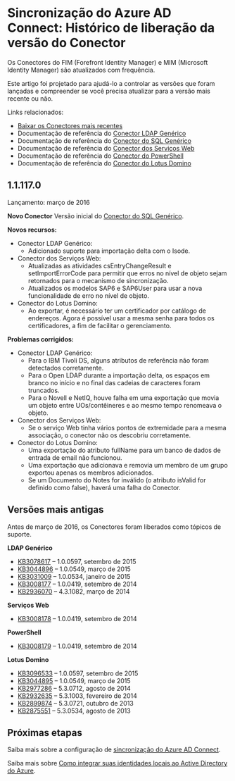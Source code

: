 <properties
   pageTitle="Sincronização do Azure AD Connect: Histórico de liberação da versão do Conector | Microsoft Azure"
   description="Este tópico lista todas as versões dos Conectores do FIM (Forefront Identity Manager) e MIM (Microsoft Identity Manager)"
   services="active-directory"
   documentationCenter=""
   authors="AndKjell"
   manager="stevenpo"
   editor=""/>

<tags
   ms.service="active-directory"
   ms.devlang="na"
   ms.topic="article"
   ms.tgt_pltfrm="na"
   ms.workload="identity"
   ms.date="05/24/2016"
   ms.author="andkjell"/>

# Sincronização do Azure AD Connect: Histórico de liberação da versão do Conector
Os Conectores do FIM (Forefront Identity Manager) e MIM (Microsoft Identity Manager) são atualizados com frequência.

Este artigo foi projetado para ajudá-lo a controlar as versões que foram lançadas e compreender se você precisa atualizar para a versão mais recente ou não.

Links relacionados:

- [Baixar os Conectores mais recentes](http://go.microsoft.com/fwlink/?LinkId=717495)
- Documentação de referência do [Conector LDAP Genérico](active-directory-aadconnectsync-connector-genericldap.md)
- Documentação de referência do [Conector do SQL Genérico](active-directory-aadconnectsync-connector-genericsql.md)
- Documentação de referência do [Conector dos Serviços Web](http://go.microsoft.com/fwlink/?LinkID=226245)
- Documentação de referência do [Conector do PowerShell](active-directory-aadconnectsync-connector-powershell.md)
- Documentação de referência do [Conector do Lotus Domino](active-directory-aadconnectsync-connector-domino.md)

## 1\.1.117.0
Lançamento: março de 2016

**Novo Conector** Versão inicial do [Conector do SQL Genérico](active-directory-aadconnectsync-connector-genericsql.md).

**Novos recursos:**

- Conector LDAP Genérico:
    - Adicionado suporte para importação delta com o Isode.
- Conector dos Serviços Web:
    - Atualizadas as atividades csEntryChangeResult e setImportErrorCode para permitir que erros no nível de objeto sejam retornados para o mecanismo de sincronização.
    - Atualizados os modelos SAP6 e SAP6User para usar a nova funcionalidade de erro no nível de objeto.
- Conector do Lotus Domino:
    - Ao exportar, é necessário ter um certificador por catálogo de endereços. Agora é possível usar a mesma senha para todos os certificadores, a fim de facilitar o gerenciamento.

**Problemas corrigidos:**

- Conector LDAP Genérico:
    - Para o IBM Tivoli DS, alguns atributos de referência não foram detectados corretamente.
    - Para o Open LDAP durante a importação delta, os espaços em branco no início e no final das cadeias de caracteres foram truncados.
    - Para o Novell e NetIQ, houve falha em uma exportação que movia um objeto entre UOs/contêineres e ao mesmo tempo renomeava o objeto.
- Conector dos Serviços Web:
    - Se o serviço Web tinha vários pontos de extremidade para a mesma associação, o conector não os descobriu corretamente.
- Conector do Lotus Domino:
    - Uma exportação do atributo fullName para um banco de dados de entrada de email não funcionou.
    - Uma exportação que adicionava e removia um membro de um grupo exportou apenas os membros adicionados.
    - Se um Documento do Notes for inválido (o atributo isValid for definido como false), haverá uma falha do Conector.

## Versões mais antigas
Antes de março de 2016, os Conectores foram liberados como tópicos de suporte.

**LDAP Genérico**

- [KB3078617](https://support.microsoft.com/kb/3078617) – 1.0.0597, setembro de 2015
- [KB3044896](https://support.microsoft.com/kb/3044896) – 1.0.0549, março de 2015
- [KB3031009](https://support.microsoft.com/kb/3031009) – 1.0.0534, janeiro de 2015
- [KB3008177](https://support.microsoft.com/kb/3008177) – 1.0.0419, setembro de 2014
- [KB2936070](https://support.microsoft.com/kb/2936070) – 4.3.1082, março de 2014

**Serviços Web**

- [KB3008178](https://support.microsoft.com/kb/3008178) – 1.0.0419, setembro de 2014

**PowerShell**

- [KB3008179](https://support.microsoft.com/kb/3008179) – 1.0.0419, setembro de 2014

**Lotus Domino**

- [KB3096533](https://support.microsoft.com/kb/3096533) – 1.0.0597, setembro de 2015
- [KB3044895](https://support.microsoft.com/kb/3044895) – 1.0.0549, março de 2015
- [KB2977286](https://support.microsoft.com/kb/2977286) – 5.3.0712, agosto de 2014
- [KB2932635](https://support.microsoft.com/kb/2932635) – 5.3.1003, fevereiro de 2014  
- [KB2899874](https://support.microsoft.com/kb/2899874) – 5.3.0721, outubro de 2013
- [KB2875551](https://support.microsoft.com/kb/2875551) – 5.3.0534, agosto de 2013

## Próximas etapas
Saiba mais sobre a configuração de [sincronização do Azure AD Connect](active-directory-aadconnectsync-whatis.md).

Saiba mais sobre [Como integrar suas identidades locais ao Active Directory do Azure](active-directory-aadconnect.md).

<!---HONumber=AcomDC_0525_2016-->